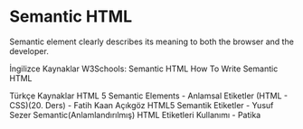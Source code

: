 # Semantic HTML

Semantic element clearly describes its meaning to both the browser and the developer.

<ResourceGroupTitle>İngilizce Kaynaklar</ResourceGroupTitle>
<BadgeLink badgeText='Read' colorScheme='yellow' href='https://www.w3schools.com/html/html5_semantic_elements.asp'>W3Schools: Semantic HTML</BadgeLink>
<BadgeLink badgeText='Read' colorScheme='yellow' href='https://hackernoon.com/how-to-write-semantic-html-dkq3ulo'>How To Write Semantic HTML</BadgeLink>

<ResourceGroupTitle>Türkçe Kaynaklar</ResourceGroupTitle>
<BadgeLink badgeText='İzle' colorScheme='green' href='https://www.youtube.com/watch?v=L-nMnaU_erA/?ref=yazilimcininyolharitasi.com'>HTML 5 Semantic Elements - Anlamsal Etiketler (HTML - CSS)(20. Ders) - Fatih Kaan Açıkgöz</BadgeLink>
<BadgeLink badgeText='Read' colorScheme='yellow' href='https://www.yusufsezer.com.tr/html5-semantik-etiketler/?ref=yazilimcininyolharitasi.com'>HTML5 Semantik Etiketler - Yusuf Sezer</BadgeLink>
<BadgeLink badgeText='İzle' colorScheme='green' href='https://app.patika.dev/courses/html/semanticanlamlandirilmis-html-etiketleri-kullanimi/?ref=yazilimcininyolharitasi.com'>Semantic(Anlamlandırılmış) HTML Etiketleri Kullanımı - Patika</BadgeLink>
